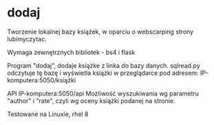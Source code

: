 # dodaj
Tworzenie lokalnej bazy książek, w oparciu o webscarping strony lubimyczytac.

Wymaga zewnętrznych bibliotek - bs4 i flask

Program "dodaj", dodaje książke z linka do bazy danych.
sqlread.py odczytuje tę bazę i wyświetla książki w przeglądarce pod adresem:
IP-komputera:5050/książki

API
IP-komputera:5050/api
Możliwość wyszukiwania wg parametru "author" i "rate", czyli wg oceny książki podanej na stronie.

Testowane na Linuxie, rhel 8
